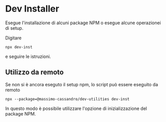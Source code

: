 # Dev Installer

Esegue l'installazione di alcuni package NPM o esegue alcune operazionei di setup.

Digitare 

```shell
npx dev-inst
```

e seguire le istruzioni.


## Utilizzo da remoto

Se non si è ancora eseguto il setup npm, lo script può essere eseguito da remoto

```shell
npx --package=@massimo-cassandro/dev-utilities dev-inst
```

In questo modo è possibile utilizzare l'opzione di inizializzazione del package NPM.
